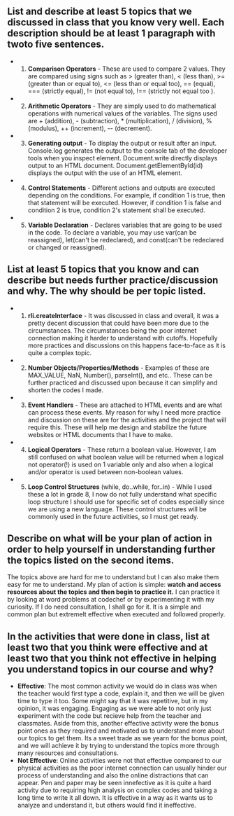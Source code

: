 ## **List and describe at least 5 topics that we discussed in class that you know very well. Each description should be at least 1 paragraph with twoto five sentences.**
- 1. **Comparison Operators** - These are used to compare 2 values. They are compared using signs such as > (greater than), < (less than), >= (greater than or equal to), <= (less than or equal too), == (equal), === (strictly equal), != (not equal to), !== (strictly not equal too ).
- 2. **Arithmetic Operators** - They are simply used to do mathematical operations with numerical values of the variables. The signs used are + (addition), - (subtraction), * (multiplication), / (division), % (modulus), ++ (increment), -- (decrement).
- 3. **Generating output** - To display the output or result after an input. Console.log generates the output to the console tab of the developer tools when you inspect element. Document.write directly displays output to an HTML document. Document.getElementById(id) displays the output with the use of an HTML element.
- 4. **Control Statements** - Different actions and outputs are executed depending on the conditions. For example, if condition 1 is true, then that statement will be executed. However, if condition 1 is false and condition 2 is true, condition 2's statement shall be executed.
- 5. **Variable Declaration** - Declares variables that are going to be used in the code. To declare a variable, you may use var(can be reassigned), let(can't be redeclared), and const(can't be redeclared or changed or reassigned).

## **List at least 5 topics that you know and can describe but needs further practice/discussion and why.  The why should be per topic listed.**
- 1. **rli.createInterface** - It was discussed in class and overall, it was a pretty decent discussion that could have been more due to the circumstances. The circumstances being the poor internet connection making it harder to understand with cutoffs. Hopefully more practices and discussions on this happens face-to-face as it is quite a complex topic.
- 2. **Number Objects/Properties/Methods** - Examples of these are MAX_VALUE, NaN, Number(), parseInt(), and etc.. These can be further practiced and discussed upon because it can simplify and shorten the codes I made.
- 3. **Event Handlers** - These are attached to HTML events and are what can process these events. My reason for why I need more practice and discussion on these are for the activities and the project that will require this. These will help me design and stabilize the future websites or HTML documents that I have to make. 
- 4. **Logical Operators** - These return a boolean value. However, I am still confused on what boolean value will be returned when a logical not operator(!) is used on 1 variable only and also when a logical and/or operator is used between non-boolean values.
- 5. **Loop Control Structures** (while, do..while, for..in) - While I used these a lot in grade 8, I now do not fully understand what specific loop structure I should use for specific set of codes especially since we are using a new language. These control structures will be commonly used in the future activities, so I must get ready.
## **Describe on what will be your plan of action in order to help yourself in understanding further the topics listed on the second items.**
The topics above are hard for me to understand but I can also make them easy for me to understand. My plan of action is simple: **watch and access resources about the topics and then begin to practice it.** I can practice it by looking at word problems at codechef or by experimenting it with my curiosity. If I do need consultation, I shall go for it. It is a simple and common plan but extremelt effective when executed and followed properly.
## **In the activities that were done in class, list at least two that you think were effective and at least two that you think not effective in helping you understand topics in our course and why?**
- **Effective**: The most common activity we would do in class was when the teacher would first type a code, explain it, and then we will be given time to type it too. Some might say that it was repetitive, but in my opinion, it was engaging. Engaging as we were able to not only just experiment with the code but recieve help from the teacher and classmates. Aside from this, another effective activity were the bonus point ones as they required and motivated us to understand more about our topics to get them. Its a sweet trade as we yearn for the bonus point, and we will achieve it by trying to understand the topics more through many resources and consultations. 
- **Not Effective**: Online activities were not that effective compared to our physical activities as the poor internet connection can usually hinder our process of understanding and also the online distractions that can appear. Pen and paper may be seen innefective as it is quite a hard activity due to requiring high analysis on complex codes and taking a long time to write it all down. It is effective in a way as it wants us to analyze and understand it, but others would find it ineffective.